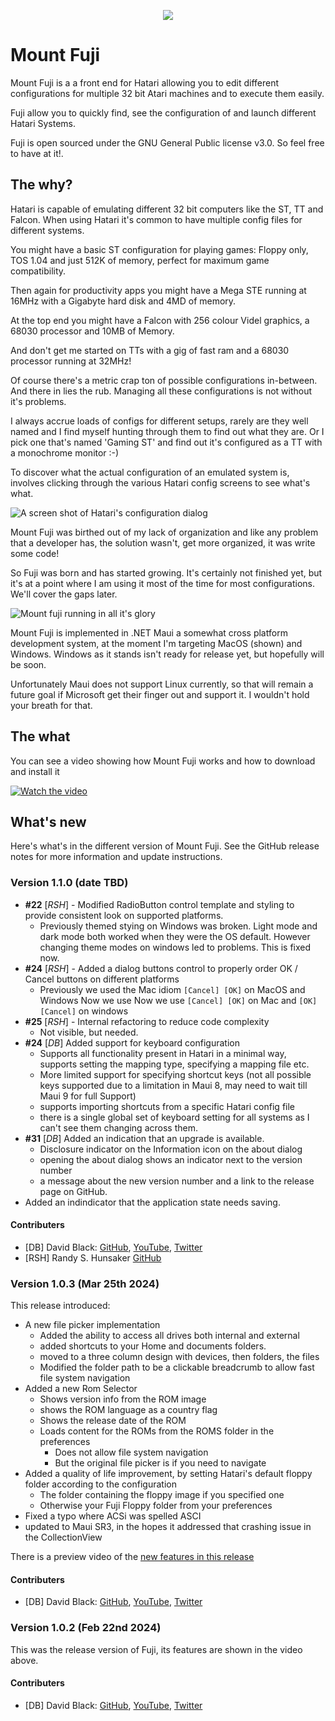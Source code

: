 
<p align="center">
  <img src="Img/logo-round.png"  />
</p>

# Mount Fuji


Mount Fuji is a a front end for Hatari allowing you to edit different configurations for multiple 32 bit Atari machines and to execute them easily.

Fuji allow you to quickly find, see the configuration of and launch different Hatari Systems.

Fuji is open sourced under the GNU General Public license v3.0. So feel free to have at it!.

## The why?

Hatari is capable of emulating different 32 bit computers like the ST, TT and Falcon. When using Hatari it's common to have multiple config files for different systems. 

You might have a basic ST configuration for playing games: Floppy only, TOS 1.04 and just 512K of memory, perfect for maximum game compatibility.

Then again for productivity apps you might have a Mega STE running at 16MHz with a Gigabyte hard disk and 4MD of memory.

At the top end you might have a Falcon with 256 colour Videl graphics, a 68030 processor and 10MB of Memory.

And don't get me started on TTs with a gig of fast ram and a 68030 processor running at 32MHz!

Of course there's a metric crap ton of possible configurations in-between. And there in lies the rub. Managing all these configurations is not without it's problems. 

I always accrue loads of configs for different setups, rarely are they well named and I find myself hunting through them to find out what they are. Or I pick one that's named 'Gaming ST' and find out it's configured as a TT with a monochrome monitor :-)

To discover what the actual configuration of an emulated system is, involves clicking through the various Hatari config screens to see  what's what.

![A screen shot of Hatari's configuration dialog](Img/hatari-options.png)

Mount Fuji was birthed out of my lack of organization and like any problem that a developer has, the solution wasn't, get more organized, it was write some code!

So Fuji was born and has started growing. It's certainly not finished yet, but it's at a point where I am using it most of the time for most configurations. We'll cover the gaps later.

![Mount fuji running in all it's glory](Img/fuji-running.png)

Mount Fuji is implemented in .NET Maui a somewhat cross platform development system, at the moment I'm targeting MacOS (shown) and Windows. Windows as it stands isn't ready for release yet, but hopefully will be soon.

Unfortunately Maui does not support Linux currently, so that will remain a future goal if Microsoft get their finger out and support it. I wouldn't hold your breath for that.


## The what

You can see a video showing how Mount Fuji works and how to download and install it


[![Watch the video](img/thumbnail.png)](https://youtu.be/Qz4iEh8EcBo)


## What's new 

Here's what's in the different version of Mount Fuji. See the GitHub release notes for more information and update instructions.

### Version 1.1.0 (date TBD)

- **\#22** [_RSH_] - Modified RadioButton control template and styling to provide consistent look on supported platforms.
  - Previously themed stying on Windows was broken. Light mode and dark mode both worked when they were the OS default. However changing theme modes on windows led to problems. This is fixed now. 
- **\#24** [_RSH_] - Added a dialog buttons control to properly order OK / Cancel buttons on different platforms
  - Previously we used the Mac idiom `[Cancel] [OK]` on MacOS and Windows Now we use Now we use  `[Cancel] [OK]` on Mac and  `[OK] [Cancel]` on windows
- **\#25** [_RSH_] - Internal refactoring to reduce code complexity
  - Not visible, but needed.
- **\#24** [_DB_] Added support for keyboard configuration
  - Supports all functionality present in Hatari in a minimal way, supports setting the mapping type, specifying a mapping file etc.
  - More limited support for specifying shortcut keys (not all possible keys supported due to a limitation in Maui 8, may need to wait till Maui 9 for full Support)
  - supports importing shortcuts from a specific Hatari config file
  - there is a single global set of keyboard setting for all systems as I can't see them changing across them.
- **\#31** [_DB_] Added an indication that an upgrade is available.
  - Disclosure indicator on the Information icon on the about dialog
  - opening the about dialog shows an indicator next to the version number
  - a message about the new version number and a link to the release page 
  on GitHub.
- Added an indindicator that the application state needs saving.


#### Contributers

- [DB] David Black: [GitHub](https://github.com/davidblackuk), [YouTube](https://www.youtube.com/channel/UC--sLs1pvHWkTxa9J-zIzAw), [Twitter](twitter.com/david_black_uk)
- [RSH] Randy S. Hunsaker [GitHub](https://github.com/hunsra)


### Version 1.0.3 (Mar 25th 2024)

This release introduced:

- A new file picker implementation
  - Added the ability to access all drives both internal and external
  - added shortcuts to your Home and documents folders.
  - moved to a three column design with devices, then folders, the files
  - Modified the folder path to be a clickable breadcrumb to allow fast file system navigation
- Added a new Rom Selector
  - Shows version info from the ROM image
  - shows the ROM language as a country flag
  - Shows the release date of the ROM
  - Loads content for the ROMs from the ROMS folder in the preferences
    - Does not allow file system navigation
    - But the original file picker is if you need to navigate
- Added a quality of life improvement, by setting Hatari's default floppy folder according to the configuration
  - The folder containing the floppy image if you specified one
  - Otherwise your Fuji Floppy folder from your preferences
- Fixed a typo where ACSi was spelled ASCI
- updated to Maui SR3, in the hopes it addressed that crashing issue in the CollectionView

There is a preview video of the [new features in this release](https://youtu.be/PhFcQSdW230?si=jqi8VCxyoWoT3Kqa)

#### Contributers

- [DB] David Black: [GitHub](https://github.com/davidblackuk), [YouTube](https://www.youtube.com/channel/UC--sLs1pvHWkTxa9J-zIzAw), [Twitter](twitter.com/david_black_uk)

### Version 1.0.2 (Feb 22nd 2024)

This was the release version of Fuji, its features are shown in the video above.

#### Contributers

- [DB] David Black: [GitHub](https://github.com/davidblackuk), [YouTube](https://www.youtube.com/channel/UC--sLs1pvHWkTxa9J-zIzAw), [Twitter](twitter.com/david_black_uk)